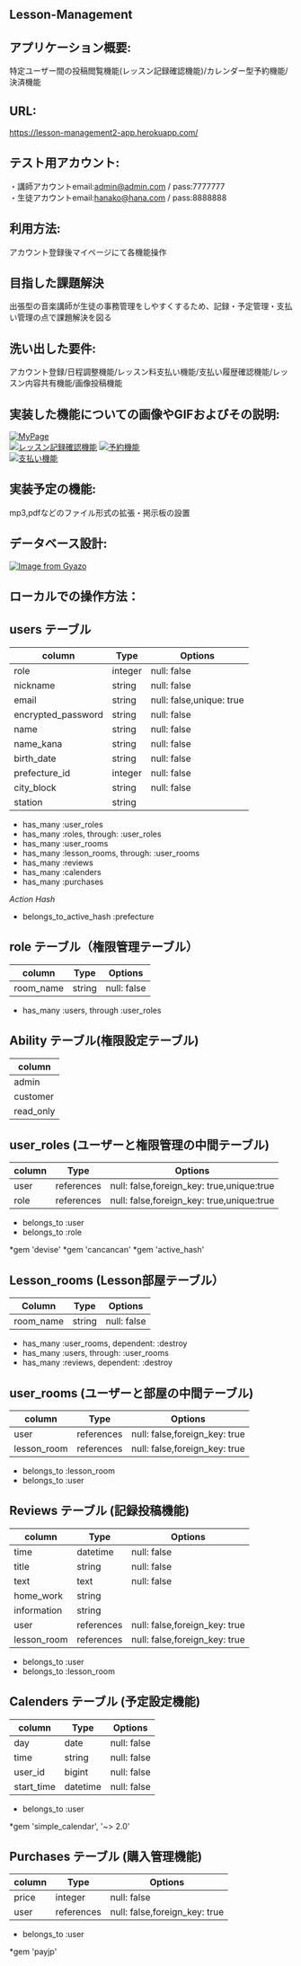  


 **Lesson-Management**
 --
 ## アプリケーション概要:                         
 特定ユーザー間の投稿閲覧機能(レッスン記録確認機能)/カレンダー型予約機能/決済機能                                                                
 
 ## URL: 
https://lesson-management2-app.herokuapp.com/           
 
 ## テスト用アカウント:　
・講師アカウントemail:admin@admin.com / pass:7777777  
・生徒アカウントemail:hanako@hana.com / pass:8888888                                                                                      


 ## 利用方法:                               
 アカウント登録後マイページにて各機能操作                                                                                                  
 
 ## 目指した課題解決                          
 出張型の音楽講師が生徒の事務管理をしやすくするため、記録・予定管理・支払い管理の点で課題解決を図る                                                  
 
 ## 洗い出した要件:                           
 アカウント登録/日程調整機能/レッスン料支払い機能/支払い履歴確認機能/レッスン内容共有機能/画像投稿機能 
                                               
 ## 実装した機能についての画像やGIFおよびその説明:                                       
  [![MyPage](https://i.gyazo.com/8f00a3281e368493d3680e424a3947c2.jpg)](https://gyazo.com/8f00a3281e368493d3680e424a3947c2)           
  [![レッスン記録確認機能](https://i.gyazo.com/d6c3374658bcc606cdf1758c55317b9f.gif)](https://gyazo.com/d6c3374658bcc606cdf1758c55317b9f)
  [![予約機能](https://i.gyazo.com/0aa23f545f5a2f5d3f272adb7d4bbe66.gif)](https://gyazo.com/0aa23f545f5a2f5d3f272adb7d4bbe66)          
  [![支払い機能](https://i.gyazo.com/81618577e0f041c367ab1913f90a5959.gif)](https://gyazo.com/81618577e0f041c367ab1913f90a5959)        
 
 ## 実装予定の機能:                            
 mp3,pdfなどのファイル形式の拡張・掲示板の設置                                                                                             
 
 ## データベース設計:                           
 [![Image from Gyazo](https://i.gyazo.com/3add375a5adc186d948b671619b426c1.jpg)](https://gyazo.com/3add375a5adc186d948b671619b426c1) 
 
 ## ローカルでの操作方法：                                                                                                                                                            



## users テーブル  

| column            | Type      | Options                 |
| ----------------- | --------- | ----------------------- |
| role              | integer   |null: false              |
| nickname          | string    |null: false              |
| email             | string    |null: false,unique: true |
| encrypted_password| string    |null: false              |
| name              | string    |null: false              |
| name_kana         | string    |null: false              |
| birth_date        | string    |null: false              |
| prefecture_id     | integer   |null: false              |
| city_block        | string    |null: false              |
| station           | string    |                         |

- has_many :user_roles
- has_many :roles, through: :user_roles
- has_many :user_rooms
- has_many :lesson_rooms, through: :user_rooms
- has_many :reviews
- has_many :calenders
- has_many :purchases


*Action Hash*
- belongs_to_active_hash :prefecture


## role テーブル（権限管理テーブル）
| column            | Type      | Options                 |
| ----------------- | --------- | ----------------------- |
| room_name         | string    | null: false             |

- has_many :users, through :user_roles

## Ability テーブル(権限設定テーブル)
| column            | 
| ----------------- | 
| admin             |
| customer          | 
| read_only         |


## user_roles (ユーザーと権限管理の中間テーブル)
| column            | Type      | Options                                 |
| ----------------- | --------- | --------------------------------------- |
| user              | references|null: false,foreign_key: true,unique:true|
| role              | references|null: false,foreign_key: true,unique:true||

- belongs_to :user
- belongs_to :role

*gem 'devise'
*gem 'cancancan'
*gem 'active_hash'


## Lesson_rooms (Lesson部屋テーブル）

| Column      | Type   | Options     |
| ----------- | ------ | ----------- |
| room_name   | string | null: false |

- has_many :user_rooms, dependent: :destroy
- has_many :users, through: :user_rooms
- has_many :reviews, dependent: :destroy

## user_rooms (ユーザーと部屋の中間テーブル)
| column            | Type      | Options                     |
| ----------------- | --------- | --------------------------- |
| user              | references|null: false,foreign_key: true|
| lesson_room       | references|null: false,foreign_key: true|

- belongs_to :lesson_room
- belongs_to :user


## Reviews テーブル (記録投稿機能)
| column            | Type      | Options                       |
| ----------------- | --------- | ----------------------------- |
| time              | datetime  | null: false                   |
| title             | string    | null: false                   |
| text              | text      | null: false                   |
| home_work         | string    |                               |
| information       | string    |                               |
| user              | references| null: false,foreign_key: true |
| lesson_room       | references| null: false,foreign_key: true |


- belongs_to :user
- belongs_to :lesson_room



## Calenders テーブル (予定設定機能)
| column            | Type      | Options                      |
| ----------------- | --------- | ---------------------------- |
| day               | date      | null: false                  |
| time              | string    | null: false                  |
| user_id           | bigint    | null: false                  |
| start_time        | datetime  | null: false                  |

- belongs_to :user

*gem 'simple_calendar', '~> 2.0'


## Purchases テーブル (購入管理機能)
| column            | Type      | Options                      |
| ----------------- | --------- | ---------------------------- |
| price             | integer   | null: false                  |
| user              | references| null: false,foreign_key: true|

- belongs_to :user

*gem 'payjp'


